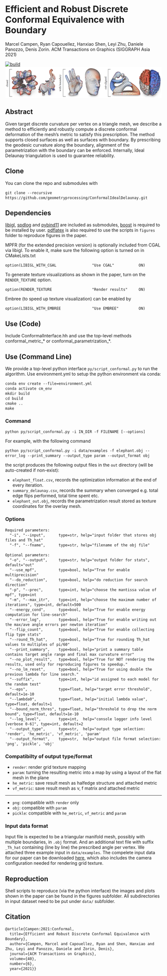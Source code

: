 # Efficient and Robust Discrete Conformal Equivalence with Boundary
Marcel Campen, Ryan Capouellez, Hanxiao Shen, Leyi Zhu, Daniele Panozzo, Denis Zorin. ACM Transactions on Graphics (SIGGRAPH Asia 2021)

[![build](https://github.com/geometryprocessing/ConformalIdealDelaunay/workflows/CMake/badge.svg)](https://github.com/geometryprocessing/ConformalIdealDelaunay/actions/workflows/cmake.yml)
![Examples](figures/teaser/teaser.png?raw=true "Title")

## Abstract
Given target discrete curvature per vertex on a triangle mesh, we describe a method to efficiently and robustly compute a discrete conformal deformation
of the mesh’s metric to satisfy this prescription. The method supports closed surfaces as well as surfaces with boundary.
By prescribing the geodesic curvature along the boundary, alignment of the parametrization with the boundary can be enforced. 
Internally, Ideal Delaunay triangulation is used to guarantee reliability.
## Clone
You can clone the repo and submodules with
```
git clone --recursive https://github.com/geometryprocessing/ConformalIdealDelaunay.git
```
## Dependencies
[libigl](https://libigl.github.io/), [spdlog](https://github.com/gabime/spdlog) and [pybind11](https://pybind11.readthedocs.io/en/stable/) are included as submodules, [boost](https://www.boost.org/) is required to be installed by user. [pdflatex](https://www.tug.org/applications/pdftex/) is also required to use the scripts in `figures` folder to reproduce figures in the paper.

MPFR (for the extended precision version) is optionally included from CGAL via libigl. To enable it, make sure the following option is turned on in CMakeLists.txt
```
option(LIBIGL_WITH_CGAL                "Use CGAL"           ON)
```
To generate texture visualizations as shown in the paper, turn on the `RENDER_TEXTURE` option.
```
option(RENDER_TEXTURE                  "Render results"     ON)
```
Embree (to speed up texture visualization) can be enabled by
```
option(LIBIGL_WITH_EMBREE              "Use EMBREE"         ON)
```
## Use (Code)
Include ConformalInterface.hh and use the top-level methods conformal_metric_* or conformal_parametrization_*.

## Use (Command Line)
We provide a top-level python interface `py/script_conformal.py` to run the algorithm.
Use environment.yml to setup the python environment via conda:
```
conda env create --file=environment.yml
conda activate cm_env
mkdir build
cd build
cmake ..
make
```
### Command
```
python py/script_conformal.py -i IN_DIR -f FILENAME [--options]
```
For example, with the following command
```
python py/script_conformal.py -i data/examples -f elephant.obj --error_log --print_summary --output_type param --output_format obj
```
the script produces the following output files in the `out` directory (will be auto-created if non-exist):
- `elephant_float.csv`, records the optimization information at the end of every iteration.
- `summary_delaunay.csv`, records the summary when converged e.g. total edge flips performed, total time spent etc.
- `elephant_out.obj`, records the parametrization result stored as texture coordinates for the overlay mesh.
### Options
```
Required parameters:
  "-i", "--input",      type=str, help="input folder that stores obj files and Th_hat"
  "-f", "--fname",      type=str, help="filename of the obj file"

Optional parameters:
  "-o", "--output",     type=str, help="output folder for stats", default="out"
  "--use_mpf",          type=bool, help="True for enable multiprecision"
  "--do_reduction",     type=bool, help="do reduction for search direction"
  "-p", "--prec",       type=int, help="choose the mantissa value of mpf", type=int
  "-m", "--max_itr",    type=int, help="choose the maximum number of iterations", type=int, default=500
  "--energy_cond",      type=bool, help="True for enable energy computation for line-search"
  "--error_log",        type=bool, help="True for enable writing out the max/ave angle errors per newton iteration"
  "--flip_count",       type=bool, help="True for enable collecting flip type stats"
  "--round_Th_hat",     type=bool, help="True for rounding Th_hat values to multiples of pi/60"
  "--print_summary",    type=bool, help="print a summary table contains target angle range and final max curvature error"
  "--no_plot_result",   type=bool, help="True for NOT rendering the results, used only for reproducing figures to speedup."
  "--no_lm_reset",      type=bool, help="True for using double the previous lambda for line search."
  "--suffix",           type=int, help="id assigned to each model for the random test"
  "--eps",              type=float, help="target error threshold", default=1e-10
  "--lambda0",          type=float, help="initial lambda value", type=float, default=1
  "--bound_norm_thres", type=float, help="threshold to drop the norm bound", type=float, default=1e-10
  "--log_level",        type=int,  help="console logger info level [verbose 0-6]", type=int, default=2
  "--output_type",      type=str,  help="output type selection: 'render', 'he_metric', 'vf_metric', 'param'
  "--output_format",    type=str,  help="output file format selection: 'png', 'pickle', 'obj'
```

### Compatibilty of output type/format
- `render`: render grid texture mapping
- `param`: turning the resulting metric into a map by using a layout of the flat mesh in the plane
- `he_metric`: save result mesh as halfedge structure and attached metric
- `vf_metric`: save result mesh as v, f matrix and attached metric
----
- `png`: compatible with `render` only
- `obj`: compatible with `param`
- `pickle`: compatible with `he_metric`, `vf_metric` and `param`


### Input data format

Input file is expected to be a triangular manifold mesh, possibly with multiple boundaries, in `.obj` format. And an additional text file with suffix `_Th_hat` containing (line by line) the prescribed angle per vertex. We attached three example input in `data/examples`. The compelete input data for our paper can be downloaded [here]( https://cims.nyu.edu/gcl/papers/2021-Conformal.zip), which also includes the camera configuration needed for rendering grid texture.
## Reproduction
Shell scripts to reproduce (via the python interface) the images and plots shown in the paper can be found in the figures subfolder. All subdirectories in input dataset need to be put under `data/` subfolder.

## Citation
```
@article{Campen:2021:Conformal,
  title={Efficient and Robust Discrete Conformal Equivalence with Boundary},
  author={Campen, Marcel and Capouellez, Ryan and Shen, Hanxiao and Zhu, Leyi and Panozzo, Daniele and Zorin, Denis},
  journal={ACM Transactions on Graphics},
  volume={40},
  number={6},
  year={2021}}
```
